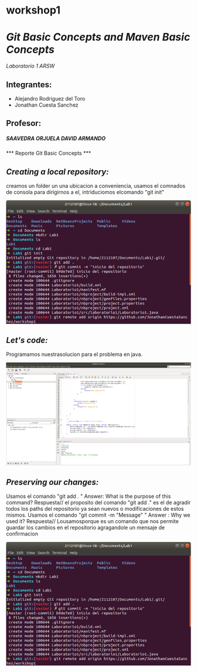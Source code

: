 # workshop1
***Git Basic Concepts and Maven Basic Concepts***
======

*Laboratorio 1 ARSW*

  Integrantes:
  -------
  * Alejandro Rodriguez del Toro
  * Jonathan Cuesta Sanchez
  

  Profesor:
  -------
  ##### SAAVEDRA ORJUELA DAVID ARMANDO

*** Reporte Git Basic Concepts ***

*_Creating a local repository:_*
------- 
creamos un folder un una ubicacion a conveniencia, usamos el comnados de consola para dirigirnos a el, intriduciomos elcomando "git init" 

![alt text][1]

[1]:https://github.com/JonathanCuestaSanchez/workshop1/blob/master/Laboratorio1/src/images/lab101.png

*_Let's  code:_*
-------
Programamos nuestrasolucion para el problema en java.

![alt text][2]

[2]:https://github.com/JonathanCuestaSanchez/workshop1/blob/master/Laboratorio1/src/images/lab102.png

*_Preserving our changes:_*
-------
Usamos el comando "git add . "
Answer: What is the purpose of this command? Respuesta// el proposito del comando "git add ." es el de agradir todos los paths del repositorio ya sean nuevos o modificaciones de estos mismos. 
Usamos el comando "git commit -m "Message" "
Answer : Why we used it? Respuesta// Lousamosporque es un comando que nos permite guardar los cambios en el repositorio agragandole un mensaje de confirmacion

![alt text][3]

[3]:https://github.com/JonathanCuestaSanchez/workshop1/blob/master/Laboratorio1/src/images/lab101.png

